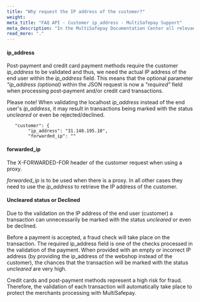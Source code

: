 ```yaml
---
title: "Why request the IP address of the customer?"
weight:
meta_title: "FAQ API - Customer ip_address - MultiSafepay Support"
meta_description: "In the MultiSafepay Documentation Center all relevant information regarding our Plugins and API. As well as Support pages for Payment Method, Tools and General Questions. You can also find the contact details of our Support Team and Integration Team."
read_more: "."
---
```


#### ip_address
Post-payment and credit card payment methods require the customer <i>ip_address</i> to be validated and thus, we need the actual IP address of the end user within the <i>ip_address</i> field. This means that the optional parameter <i>"ip_address (optional)</i> within the JSON request is now a <i>"required"</i> field when processing post-payment and/or credit card transactions.

Please note! When validating the localhost <i>ip_address</i> instead of the end user's <i>ip_address</i>, it may result in transactions being marked with the status _uncleared_ or even be rejected/declined.


```shell
   "customer": {
        "ip_address": "31.148.195.10",
        "forwarded_ip": "" 
```

#### forwarded_ip

The X-FORWARDED-FOR header of the customer request when using a proxy.

<i>forwarded_ip</i> is to be used when there is a proxy. In all other cases they need to use the <i>ip_address</i> to retrieve the IP address of the customer.


#### Uncleared status or Declined 
Due to the validation on the IP address of the end user (customer) a transaction can unnecessarily be marked with the status _uncleared_ or even be declined. 

Before a payment is accepted, a fraud check will take place on the transaction. The required ip_address field is one of the checks processed in the validation of the payment. When provided with an empty or incorrect IP address (by providing the ip_address of the webshop instead of the customer), the chances that the transaction will be marked with the status _uncleared_ are very high. 

Credit cards and post-payment methods represent a high risk for fraud. Therefore, the validation of each transaction will automatically take place to protect the merchants processing with MultiSafepay. 

